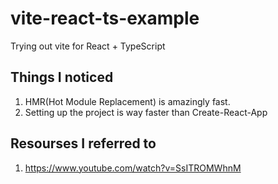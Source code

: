 # vite-react-ts-example
Trying out vite for React + TypeScript

## Things I noticed
1. HMR(Hot Module Replacement) is amazingly fast.
2. Setting up the project is way faster than Create-React-App

## Resourses I referred to
1. https://www.youtube.com/watch?v=SsITROMWhnM
